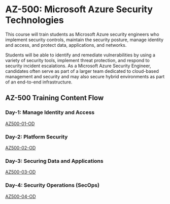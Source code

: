# AZ-500: Microsoft Azure Security Technologies

This course will train students as Microsoft Azure security engineers who implement security controls, maintain the security posture, manage identity and access, and protect data, applications, and networks.

Students will be able to identify and remediate vulnerabilities by using a variety of security tools, implement threat protection, and respond to security incident escalations. As a Microsoft Azure Security Engineer, candidates often serve as part of a larger team dedicated to cloud-based management and security and may also secure hybrid environments as part of an end-to-end infrastructure.

## AZ-500 Training Content Flow
### Day-1: Manage Identity and Access
[AZ500-01-OD](https://github.com/powerofknowing/thisNthat/blob/master/AZ500-01-OD.md "AZ500 Day-1 with Objective Domains")
### Day-2: Platform Security
[AZ500-02-OD](https://github.com/powerofknowing/thisNthat/blob/master/AZ500-02-OD.md "AZ500 Day-2 with Objective Domains")
### Day-3: Securing Data and Applications
[AZ500-03-OD](https://github.com/powerofknowing/thisNthat/blob/master/AZ500-03-OD.md "AZ500 Day-3 with Objective Domains")
### Day-4: Security Operations (SecOps)
[AZ500-04-OD](https://github.com/powerofknowing/thisNthat/blob/master/AZ500-04-OD.md "AZ500 Day-4 with Objective Domains")
